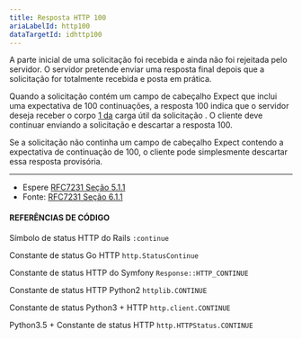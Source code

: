 ```yaml
---
title: Resposta HTTP 100
ariaLabelId: http100
dataTargetId: idhttp100
---
```

A parte inicial de uma solicitação foi recebida e ainda não foi rejeitada pelo servidor. O servidor pretende enviar uma resposta final depois que a solicitação for totalmente recebida e posta em prática.

Quando a solicitação contém um campo de cabeçalho Expect que inclui uma expectativa de 100 continuações, a resposta 100 indica que o servidor deseja receber o corpo [1 da](https://httpstatuses.com/100#ref-1) carga útil da solicitação . O cliente deve continuar enviando a solicitação e descartar a resposta 100.

Se a solicitação não continha um campo de cabeçalho Expect contendo a expectativa de continuação de 100, o cliente pode simplesmente descartar essa resposta provisória.

- - -

* Espere [RFC7231 Seção 5.1.1](https://tools.ietf.org/html/rfc7231#section-5.1.1)
* Fonte: [RFC7231 Seção 6.1.1](https://tools.ietf.org/html/rfc7231#section-6.2.1)

#### REFERÊNCIAS DE CÓDIGO

Símbolo de status HTTP do Rails `:continue`

Constante de status Go HTTP `http.StatusContinue`

Constante de status HTTP do Symfony `Response::HTTP_CONTINUE`

Constante de status HTTP Python2 `httplib.CONTINUE`

Constante de status Python3 + HTTP `http.client.CONTINUE`

Python3.5 + Constante de status HTTP `http.HTTPStatus.CONTINUE`